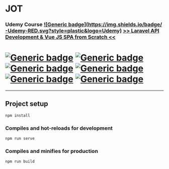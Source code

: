 # JOT
### Udemy Course [![Generic badge](https://img.shields.io/badge/ -Udemy-RED.svg?style=plastic&logo=Udemy)](https://www.udemy.com/) [>> Laravel API Development & Vue JS SPA from Scratch <<](https://www.udemy.com/course/laravel-api-development-vue-js-spa-from-scratch/) 
# [![Generic badge](https://img.shields.io/badge/Used-HTML-GREEN.svg?style=plastic&logo=HTML5)](https://developer.mozilla.org/en-US/docs/Web/Guide/HTML/HTML5) [![Generic badge](https://img.shields.io/badge/Used-CSS-BLUE.svg?style=plastic&logo=CSS3)](https://www.tutorialrepublic.com/css-tutorial/) [![Generic badge](https://img.shields.io/badge/Used-JS-YELLOW.svg?style=plastic&logo=JavaScript)](https://developer.mozilla.org/en-US/docs/Web/JavaScript) [![Generic badge](https://img.shields.io/badge/Used-VUE-BRIGHTGREEN.svg?style=plastic&logo=Vue.js)](https://vuejs.org/) [![Generic badge](https://img.shields.io/badge/Used-PHP-LIGHTGREY.svg?style=plastic&logo=PHP)](https://www.php.net/) [![Generic badge](https://img.shields.io/badge/Used-Laravel-RED.svg?style=plastic&logo=Laravel)](https://laravel.com/)

<hr>

## Project setup
```
npm install
```

### Compiles and hot-reloads for development
```
npm run serve
```

### Compiles and minifies for production
```
npm run build
```
